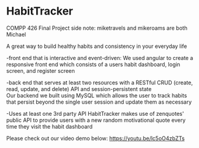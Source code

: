 # HabitTracker
COMPP 426 Final Project
side note: miketravels and mikeroams are both Michael

A great way to build healthy habits and consistency in your everyday life

-front end that is interactive and event-driven:
We used angular to create a responsive front end which consists of a users habit dashboard, login screen, and register screen

-back end that serves at least two resources with a RESTful CRUD (create, read, update, and delete) API and session-persistent state  
Our backend we built using MySQL which allows the user to track habits that persist beyond the single user session and update them as necessary

-Uses at least one 3rd party API
HabitTracker makes use of zenquotes' public API to provide users with a new random motivational quote every time they visit the habit dashboard

Please check out our video demo below:
https://youtu.be/lc5oO4zbZTs

